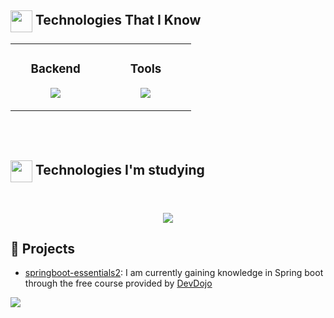 
## <img align="center" src="https://media2.giphy.com/media/QssGEmpkyEOhBCb7e1/giphy.gif?cid=ecf05e47a0n3gi1bfqntqmob8g9aid1oyj2wr3ds3mg700bl&rid=giphy.gif" width ="35"/> Technologies That I Know

<table align="center"><tr><td valign="top" width="33%">
  
### <div align="center"> Backend </div>

<p align="center">
<img src="https://skillicons.dev/icons?i=java,c,mysql&theme=light&perline=3" />
</p>

</td><td valign="top" width="33%">

### <div align="center"> Tools </div>

<p align="center">
<img src="https://skillicons.dev/icons?i=eclipse,github,git,vscode&perline=3" />
</p>

</td></tr></table>
<br/><br/>

## <img align="center" src="https://media2.giphy.com/media/QssGEmpkyEOhBCb7e1/giphy.gif?cid=ecf05e47a0n3gi1bfqntqmob8g9aid1oyj2wr3ds3mg700bl&rid=giphy.gif" width ="35"/> Technologies I'm studying
<br>
<p align="center">
<img src="https://skillicons.dev/icons?i=spring,postgresql,aws&theme=dark&perline=3" />
</p>

  ## 🔖 Projects
  
- [springboot-essentials2](https://github.com/KhalilFalanah/springboot-essentials2): I am currently gaining knowledge in Spring boot through the free course provided by [DevDojo](https://github.com/devdojobr) 
 
<div> 
  <a href="https://www.linkedin.com/in/khalil-belmonte-falanah-20a40a228/">
  <img src="https://img.shields.io/badge/-LinkedIn-%230077B5?style=for-the-badge&logo=linkedin&logoColor=white" target="_blank">
</div>
